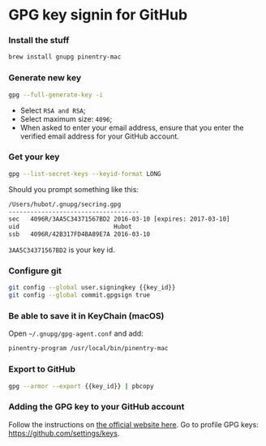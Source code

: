 # GPG key signin for GitHub

### Install the stuff
```bash
brew install gnupg pinentry-mac
```

### Generate new key
```bash
gpg --full-generate-key -i
```
- Select `RSA and RSA`;
- Select maximum size: `4096`;
- When asked to enter your email address, ensure that you enter the verified email address for your GitHub account.

### Get your key
```bash
gpg --list-secret-keys --keyid-format LONG
```

Should you prompt something like this:
```bash
/Users/hubot/.gnupg/secring.gpg
------------------------------------
sec   4096R/3AA5C34371567BD2 2016-03-10 [expires: 2017-03-10]
uid                          Hubot 
ssb   4096R/42B317FD4BA89E7A 2016-03-10
```
`3AA5C34371567BD2` is your key id.

### Configure git
```bash
git config --global user.signingkey {{key_id}}
git config --global commit.gpgsign true
```

### Be able to save it in KeyChain (macOS)
Open `~/.gnupg/gpg-agent.conf` and add:
```bash
pinentry-program /usr/local/bin/pinentry-mac
```

### Export to GitHub
```bash
gpg --armor --export {{key_id}} | pbcopy
```

### Adding the GPG key to your GitHub account
Follow the instructions on [the official website here](https://help.github.com/articles/adding-a-new-gpg-key-to-your-github-account/).
Go to profile GPG keys: https://github.com/settings/keys.
